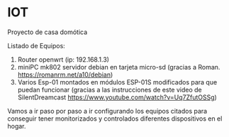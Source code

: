 # IOT
Proyecto de casa domótica

Listado de Equipos:
1. Router openwrt (ip: 192.168.1.3)
2. miniPC mk802 servidor debian en tarjeta micro-sd (gracias a Roman. https://romanrm.net/a10/debian)
3. Varios Esp-01 montados en módulos ESP-01S modificados para que puedan funcionar (gracias a las instrucciones de este video de SilentDreamcast  https://www.youtube.com/watch?v=Uq7ZfutOSSg)

Vamos a ir paso por paso a ir configurando los equipos citados para conseguir tener monitorizados y controlados diferentes dispositivos en el hogar.

